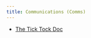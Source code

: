 ```yaml
---
title: Communications (Comms)
---
```


* [The Tick Tock Doc](https://larahogan.me/blog/the-art-of-the-tick-tock-doc/)


          